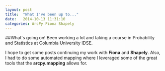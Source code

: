 ```yaml
---
layout: post
title:  "What I've been up to..."
date:   2014-10-13 11:31:10
categories: ArcPy Fiona Shapely
---
```



##What's going on!
Been working a lot and taking a course in Probability and Statistics at Columbia University IDSE. 

I hope to get some posts continuing my work with <strong>Fiona</strong> and <strong>Shapely</strong>. Also, I had to do some automated mapping where I leveraged some of the great tools that the <strong>arcpy.mapping</strong> allows for. 